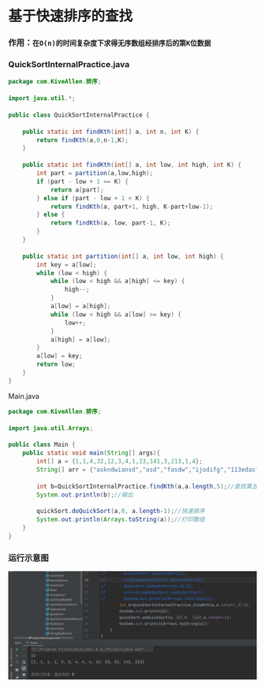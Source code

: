 # 基于快速排序的查找

### 作用：`在O(n)的时间复杂度下求得无序数组经排序后的第K位数据`

### QuickSortInternalPractice.java

```java
package com.KiveAllen.排序;

import java.util.*;

public class QuickSortInternalPractice {

    public static int findKth(int[] a, int n, int K) {
        return findKth(a,0,n-1,K);
    }

    public static int findKth(int[] a, int low, int high, int K) {
        int part = partition(a,low,high);
        if (part - low + 1 == K) {
            return a[part];
        } else if (part - low + 1 < K) {
            return findKth(a, part+1, high, K-part+low-1);
        } else {
            return findKth(a, low, part-1, K);
        }
    }

    public static int partition(int[] a, int low, int high) {
        int key = a[low];
        while (low < high) {
            while (low < high && a[high] <= key) {
                high--;
            }
            a[low] = a[high];
            while (low < high && a[low] >= key) {
                low++;
            }
            a[high] = a[low];
        }
        a[low] = key;
        return low;
    }
}

```

Main.java

```java
package com.KiveAllen.排序;

import java.util.Arrays;

public class Main {
    public static void main(String[] args){
        int[] a = {1,1,4,32,12,3,4,1,23,141,3,213,1,4};
        String[] arr = {"askndwiansd","asd","fasdw","ijodifg","113edasf"};

        int b=QuickSortInternalPractice.findKth(a,a.length,5);//查找第五个最大的数
        System.out.println(b);//输出
        
        quickSort.doQuickSort(a,0, a.length-1);//快速排序
        System.out.println(Arrays.toString(a));//打印数组
    }
}

```
### 运行示意图
![在O(n)的时间复杂度下求得无序数组经排序后的第K位数据](https://github.com/KiveAllen/AlgorithmLearning/blob/main/%E5%9B%BE%E7%89%87%E5%92%8C%E8%BF%90%E8%A1%8C%E7%BB%93%E6%9E%9C/%E5%9C%A8O(n)%E7%9A%84%E6%97%B6%E9%97%B4%E5%A4%8D%E6%9D%82%E5%BA%A6%E4%B8%8B%E6%B1%82%E5%BE%97%E6%97%A0%E5%BA%8F%E6%95%B0%E7%BB%84%E7%BB%8F%E6%8E%92%E5%BA%8F%E5%90%8E%E7%9A%84%E7%AC%ACK%E4%BD%8D%E6%95%B0%E6%8D%AE.jpg)
